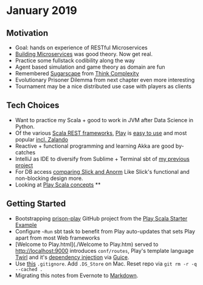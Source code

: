 # January 2019
 
## Motivation

* Goal: hands on experience of RESTful Microservices
* [Building Microservices] was good theory. Now get real.
* Practice some fullstack codibility along the way
* Agent based simulation and game theory as domain are fun
* Remembered [Sugarscape] from [Think Complexity]
* Evolutionary Prisoner Dilemma from next chapter even more interesting
* Tournament may be a nice distributed use case with players as clients

## Tech Choices

* Want to practice my Scala + good to work in JVM after Data Science in Python.
* Of the various [Scala REST frameworks], [Play] is [easy to use][1] and most popular
  [incl. Zalando](https://techradar.zalando.net/frameworks/play_scala.html)
* Reactive + functional programming and learning Akka are good by-catches
* IntelliJ as IDE to diversify from Sublime + Terminal sbt of [my previous project](https://github.com/dpetz/parser)
* For DB access [comparing Slick and Anorm](https://codewithstyle.info/slick-vs-anorm-choosing-db-framework-scala-application/)
  Like Slick's functional and non-blocking design more.
* Looking at [Play Scala concepts]
** 

## Getting Started

* Bootstrapping [prison-play] GitHub project from the [Play Scala Starter Example]
* Configure `~Run` sbt task to benefit from Play auto-updates that sets Play apart from most Web frameworks
* [Welcome to Play.html](./Welcome to Play.htm) served to <http://localhost:9000> introduces `conf/routes`,
Play's template language [Twirl] and it's [dependency injection] via [Guice].
* Use [this][2] `.gitignore`. Add `.DS_Store`  on Mac. Reset repo via `git rm -r -q --cached .`
* Migrating this notes from Evernote to [Markdown].

[Building Microservices]: http://shop.oreilly.com/product/0636920033158.do
[Play]: https://www.lightbend.com/play-framework
[Play Scala Starter Example]: https://developer.lightbend.com/start/?group=play&project=play-scala-starter-example
[prison-play]: https://github.com/dpetz/prison-play/
[Scala REST frameworks]: https://nordicapis.com/8-frameworks-to-build-a-web-api-in-scala/
[Twirl]: https://www.playframework.com/documentation/2.6.21/ScalaTemplates
[dependency injection]: https://www.playframework.com/documentation/2.6.21/ScalaDependencyInjection
[Guice]: https://github.com/google/guice
[Markdown]: https://daringfireball.net/projects/markdown/syntax
[Sugarscape]: https://en.wikipedia.org/wiki/Sugarscape
[Think Complexity]: http://greenteapress.com/complexity/
 [Play Scala concepts]: https://www.playframework.com/documentation/2.6.21/ScalaHome

[1]: https://nordicapis.com/building-a-rest-api-in-java-scala-using-play-framework-2-part-1/
[2]: https://github.com/playframework/playframework/blob/master/.gitignore
